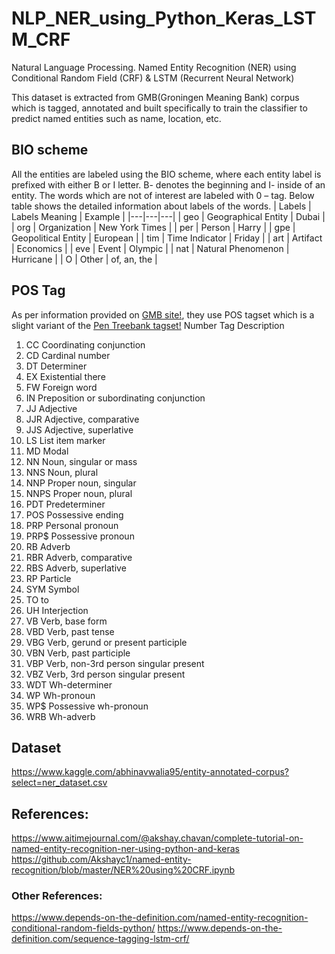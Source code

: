 # NLP_NER_using_Python_Keras_LSTM_CRF
Natural Language Processing.
Named Entity Recognition (NER) using Conditional Random Field (CRF) & LSTM (Recurrent Neural Network)

This dataset is extracted from GMB(Groningen Meaning Bank) corpus which is tagged, annotated and built specifically to train the classifier to predict named entities such as name, location, etc.

## BIO scheme
All the entities are labeled using the BIO scheme, where each entity label is prefixed with either B or I letter. B- denotes the beginning and I- inside of an entity. The words which are not of interest are labeled with 0 – tag.
Below table shows the detailed information about labels of the words.
| Labels  |  Labels Meaning | Example  |
|---|---|---|
| geo | Geographical Entity | Dubai |
| org | Organization | New York Times |
| per | Person | Harry |
| gpe | Geopolitical Entity | European |
| tim | Time Indicator | Friday |
| art | Artifact | Economics |
| eve | Event | Olympic  |
| nat  | Natural Phenomenon  | Hurricane  |
| O | Other  | of, an, the  |

## POS Tag
As per information provided on [GMB site!](http://www.let.rug.nl/bjerva/gmb/manual.php), they use POS tagset which is a slight variant of the [Pen Treebank tagset!](https://www.ling.upenn.edu/courses/Fall_2003/ling001/penn_treebank_pos.html!)
Number
Tag
Description
1.	CC	Coordinating conjunction
2.	CD	Cardinal number
3.	DT	Determiner
4.	EX	Existential there
5.	FW	Foreign word
6.	IN	Preposition or subordinating conjunction
7.	JJ	Adjective
8.	JJR	Adjective, comparative
9.	JJS	Adjective, superlative
10.	LS	List item marker
11.	MD	Modal
12.	NN	Noun, singular or mass
13.	NNS	Noun, plural
14.	NNP	Proper noun, singular
15.	NNPS	Proper noun, plural
16.	PDT	Predeterminer
17.	POS	Possessive ending
18.	PRP	Personal pronoun
19.	PRP$	Possessive pronoun
20.	RB	Adverb
21.	RBR	Adverb, comparative
22.	RBS	Adverb, superlative
23.	RP	Particle
24.	SYM	Symbol
25.	TO	to
26.	UH	Interjection
27.	VB	Verb, base form
28.	VBD	Verb, past tense
29.	VBG	Verb, gerund or present participle
30.	VBN	Verb, past participle
31.	VBP	Verb, non-3rd person singular present
32.	VBZ	Verb, 3rd person singular present
33.	WDT	Wh-determiner
34.	WP	Wh-pronoun
35.	WP$	Possessive wh-pronoun
36.	WRB	Wh-adverb


## Dataset
https://www.kaggle.com/abhinavwalia95/entity-annotated-corpus?select=ner_dataset.csv

## References:
https://www.aitimejournal.com/@akshay.chavan/complete-tutorial-on-named-entity-recognition-ner-using-python-and-keras
https://github.com/Akshayc1/named-entity-recognition/blob/master/NER%20using%20CRF.ipynb

### Other References:
https://www.depends-on-the-definition.com/named-entity-recognition-conditional-random-fields-python/
https://www.depends-on-the-definition.com/sequence-tagging-lstm-crf/
